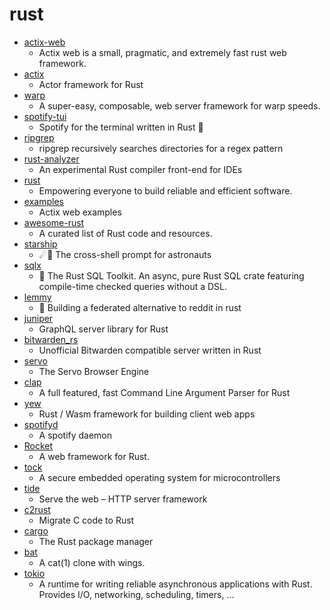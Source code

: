 # rust
- [actix-web](https://github.com/actix/actix-web)
  - Actix web is a small, pragmatic, and extremely fast rust web framework.
- [actix](https://github.com/actix/actix)
  - Actor framework for Rust
- [warp](https://github.com/seanmonstar/warp)
  - A super-easy, composable, web server framework for warp speeds.
- [spotify-tui](https://github.com/Rigellute/spotify-tui)
  - Spotify for the terminal written in Rust 🚀
- [ripgrep](https://github.com/BurntSushi/ripgrep)
  - ripgrep recursively searches directories for a regex pattern
- [rust-analyzer](https://github.com/rust-analyzer/rust-analyzer)
  - An experimental Rust compiler front-end for IDEs
- [rust](https://github.com/rust-lang/rust)
  - Empowering everyone to build reliable and efficient software.
- [examples](https://github.com/actix/examples)
  - Actix web examples
- [awesome-rust](https://github.com/rust-unofficial/awesome-rust)
  - A curated list of Rust code and resources.
- [starship](https://github.com/starship/starship)
  - ☄🌌️ The cross-shell prompt for astronauts
- [sqlx](https://github.com/launchbadge/sqlx)
  - 🧰 The Rust SQL Toolkit. An async, pure Rust SQL crate featuring compile-time checked queries without a DSL.
- [lemmy](https://github.com/dessalines/lemmy)
  - 🐀 Building a federated alternative to reddit in rust
- [juniper](https://github.com/graphql-rust/juniper)
  - GraphQL server library for Rust
- [bitwarden_rs](https://github.com/dani-garcia/bitwarden_rs)
  - Unofficial Bitwarden compatible server written in Rust
- [servo](https://github.com/servo/servo)
  - The Servo Browser Engine
- [clap](https://github.com/clap-rs/clap)
  - A full featured, fast Command Line Argument Parser for Rust
- [yew](https://github.com/yewstack/yew)
  - Rust / Wasm framework for building client web apps
- [spotifyd](https://github.com/Spotifyd/spotifyd)
  - A spotify daemon
- [Rocket](https://github.com/SergioBenitez/Rocket)
  - A web framework for Rust.
- [tock](https://github.com/tock/tock)
  - A secure embedded operating system for microcontrollers
- [tide](https://github.com/http-rs/tide)
  - Serve the web – HTTP server framework
- [c2rust](https://github.com/immunant/c2rust)
  - Migrate C code to Rust
- [cargo](https://github.com/rust-lang/cargo)
  - The Rust package manager
- [bat](https://github.com/sharkdp/bat)
  - A cat(1) clone with wings.
- [tokio](https://github.com/tokio-rs/tokio)
  - A runtime for writing reliable asynchronous applications with Rust. Provides I/O, networking, scheduling, timers, ...
